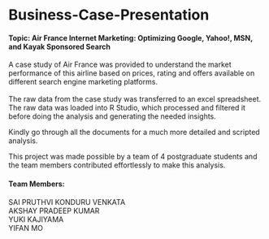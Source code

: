 # Business-Case-Presentation

#### Topic: Air France Internet Marketing: Optimizing Google, Yahoo!, MSN, and Kayak Sponsored Search

A case study of Air France was provided to understand the market performance of this airline based on prices, rating and offers available on different search engine marketing platforms. <br> <br>
The raw data from the case study was transferred to an excel spreadsheet. The raw data was loaded into R Studio, which processed and filtered it before doing the analysis and generating the needed insights.


Kindly go through all the documents for a much more detailed and scripted analysis.

This project was made possible by a team of 4 postgraduate students and the team members contributed effortlessly to make this analysis.

#### Team Members:
SAI PRUTHVI KONDURU VENKATA <br>
AKSHAY PRADEEP KUMAR <br>
YUKI KAJIYAMA <br>
YIFAN MO <br>
